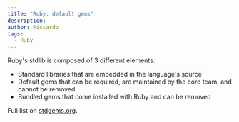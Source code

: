 ```yaml
---
title: "Ruby: default gems"
description:
author: Riccardo
tags:
  - Ruby
---
```


Ruby's stdlib is composed of 3 different elements:
- Standard libraries that are embedded in the language's source
- Default gems that can be required, are maintained by the core team, and cannot be removed
- Bundled gems that come installed with Ruby and can be removed

Full list on [stdgems.org](https://stdgems.org/).
